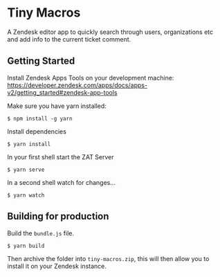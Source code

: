# Tiny Macros

A Zendesk editor app to quickly search through users, organizations etc and add info to the current ticket comment.

## Getting Started

Install Zendesk Apps Tools on your development machine: https://developer.zendesk.com/apps/docs/apps-v2/getting_started#zendesk-app-tools

Make sure you have yarn installed:
```
$ npm install -g yarn
```

Install dependencies

```
$ yarn install
```

In your first shell start the ZAT Server

```
$ yarn serve
```

In a second shell watch for changes...

```
$ yarn watch
```

## Building for production

Build the `bundle.js` file.

```
$ yarn build
```

Then archive the folder into `tiny-macros.zip`, this will then allow you to install it on your Zendesk instance.
